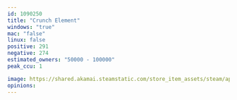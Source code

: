 ```yaml
---
id: 1090250
title: "Crunch Element"
windows: "true"
mac: "false"
linux: false
positive: 291
negative: 274
estimated_owners: "50000 - 100000"
peak_ccu: 1

image: https://shared.akamai.steamstatic.com/store_item_assets/steam/apps/1090250/header.jpg?t=1665840924
opinions:
---
```

